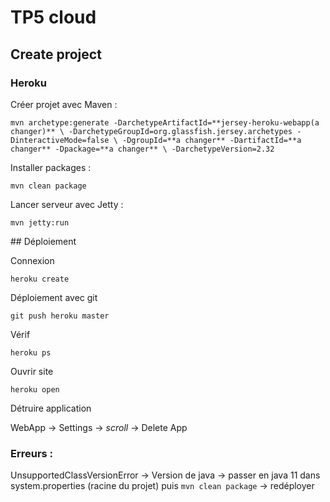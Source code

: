 # TP5 cloud

## Create project

### Heroku 

Créer projet avec Maven :

```mvn archetype:generate -DarchetypeArtifactId=**jersey-heroku-webapp(a changer)** \ -DarchetypeGroupId=org.glassfish.jersey.archetypes -DinteractiveMode=false \ -DgroupId=**a changer** -DartifactId=**a changer** -Dpackage=**a changer** \ -DarchetypeVersion=2.32```

Installer packages :

```mvn clean package```

Lancer serveur avec Jetty :

```mvn jetty:run```

## Déploiement

Connexion 

```heroku create```

Déploiement avec git 

```git push heroku master```

Vérif 

```heroku ps```

Ouvrir site

```heroku open```

Détruire application

WebApp -> Settings -> *scroll* -> Delete App



### Erreurs :

UnsupportedClassVersionError -> Version de java -> passer en java 11 dans system.properties (racine du projet) puis ```mvn clean package``` -> redéployer
